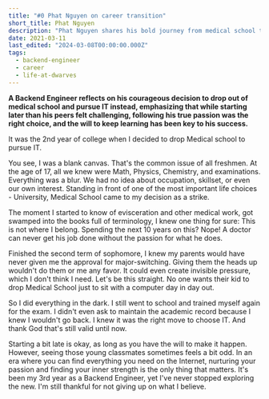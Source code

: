 ```yaml
---
title: "#0 Phat Nguyen on career transition"
short_title: Phat Nguyen
description: "Phat Nguyen shares his bold journey from medical school to pursuing IT, highlighting the importance of following one's true passion even when it means starting over and making difficult decisions"
date: 2021-03-11
last_edited: "2024-03-08T00:00:00.000Z"
tags:
  - backend-engineer
  - career
  - life-at-dwarves
---
```


**A Backend Engineer reflects on his courageous decision to drop out of medical school and pursue IT instead, emphasizing that while starting later than his peers felt challenging, following his true passion was the right choice, and the will to keep learning has been key to his success.**

It was the 2nd year of college when I decided to drop Medical school to pursue IT.

You see, I was a blank canvas. That's the common issue of all freshmen. At the age of 17, all we knew were Math, Physics, Chemistry, and examinations. Everything was a blur. We had no idea about occupation, skillset, or even our own interest. Standing in front of one of the most important life choices - University, Medical School came to my decision as a strike.

The moment I started to know of evisceration and other medical work, got swamped into the books full of terminology, I knew one thing for sure: This is not where I belong. Spending the next 10 years on this? Nope! A doctor can never get his job done without the passion for what he does.

Finished the second term of sophomore, I knew my parents would have never given me the approval for major-switching. Giving them the heads up wouldn't do them or me any favor. It could even create invisible pressure, which I don't think I need. Let's be this straight. No one wants their kid to drop Medical School just to sit with a computer day in day out.

So I did everything in the dark. I still went to school and trained myself again for the exam. I didn't even ask to maintain the academic record because I knew I wouldn't go back. I knew it was the right move to choose IT. And thank God that's still valid until now.

Starting a bit late is okay, as long as you have the will to make it happen. However, seeing those young classmates sometimes feels a bit odd. In an era where you can find everything you need on the Internet, nurturing your passion and finding your inner strength is the only thing that matters. It's been my 3rd year as a Backend Engineer, yet I've never stopped exploring the new. I'm still thankful for not giving up on what I believe.
